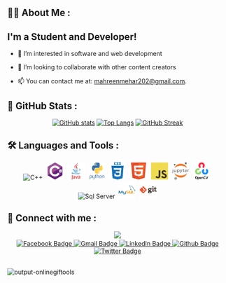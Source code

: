 ## :woman_technologist: About Me :
<h2> I'm a Student and Developer! </h2>

- 👀 I’m interested in software and web development

- 👯 I’m looking to collaborate with other content creators

- 📫 You can contact me at: mahreenmehar202@gmail.com.

<!-----------------------------------------stats portion -->
## :calendar: GitHub Stats :
<div align="center">

[![GitHub stats](https://github-readme-stats.vercel.app/api?username=Mahreen-Asama&theme=algolia&show_icons=true&count_private=true&include_all_commits=true&show_owner=true)](https://github.com/Mahreen-Asama)
    [![Top Langs](https://github-readme-stats.vercel.app/api/top-langs/?username=Mahreen-Asama&langs_count=10&layout=compact&theme=algolia&align=center&card_width=250&custom_title=Languages)](https://github.com/Mahreen-Asama/github-readme-stats)
   [![GitHub Streak](http://github-readme-streak-stats.herokuapp.com?user=Mahreen-Asama&theme=algolia)](https://github.com/Mahreen-Asama)
 
   </div>
   
<!----------------------------------------- languaes portion -->
## :hammer_and_wrench: Languages and Tools :
<div align="center">
  <img src="https://www.freeiconspng.com/thumbs/c-logo-icon/c--logo-icon-0.png" title="C++" alt="C++" width="40" height="40" target=""/>&nbsp;
  <img src="https://github.com/devicons/devicon/blob/master/icons/csharp/csharp-original.svg" title="CSharp" alt="C#" width="40" height="40" target=""/>&nbsp;
  <img src="https://github.com/devicons/devicon/blob/master/icons/java/java-original-wordmark.svg" title="Java" alt="Java" width="40" height="40"/>&nbsp;
  <img src="https://github.com/devicons/devicon/blob/master/icons/python/python-original-wordmark.svg" title="JavaScript" alt="JavaScript" width="40" height="40"/>&nbsp;
  <img src="https://github.com/devicons/devicon/blob/master/icons/css3/css3-plain-wordmark.svg"  title="CSS3" alt="CSS" width="40" height="40"/>&nbsp;
  <img src="https://github.com/devicons/devicon/blob/master/icons/html5/html5-original.svg" title="HTML5" alt="HTML" width="40" height="40"/>&nbsp;
  <img src="https://github.com/devicons/devicon/blob/master/icons/javascript/javascript-original.svg" title="JavaScript" alt="JavaScript" width="40" height="40"/>&nbsp;
  <img src="https://github.com/devicons/devicon/blob/master/icons/jupyter/jupyter-original-wordmark.svg" title="HTML5" alt="HTML" width="40" height="40"/>&nbsp;  
  <img src="https://github.com/devicons/devicon/blob/master/icons/opencv/opencv-original-wordmark.svg" title="JavaScript" alt="JavaScript" width="40" height="40"/>&nbsp;
  <img src="https://res.cloudinary.com/apideck/image/upload/v1579199802/catalog/microsoft-sql-server/icon128x128.png" title="sqlServer" alt="Sql Server" width="40" height="40"/>&nbsp;
  <img src="https://github.com/devicons/devicon/blob/master/icons/mysql/mysql-original-wordmark.svg" title="MySQL" alt="MySQL" width="40" height="40"/>&nbsp;
  <img src="https://github.com/devicons/devicon/blob/master/icons/git/git-original-wordmark.svg" title="Git" alt="Git" width="40" height="40"/>
</div>

<!----------------------------------------- contact portion -->
## :handshake: Connect with me :
<div id="header" align="center">
  <img src="https://media.giphy.com/media/M9gbBd9nbDrOTu1Mqx/giphy.gif" width="100"/>
  <div id="badges">
    <a href="https://www.facebook.com/arhammian.arhammian.9/">
    <img src="https://img.shields.io/badge/Facebook-3b5998?style=for-the-badge&logo=facebook&logoColor=white" alt="Facebook Badge"/>
  </a>
    </a>
    <a href="mailto:mahreenmehar202@gmail.com">
    <img src="https://img.shields.io/badge/Gmail-EA4335?logo=gmail&logoColor=white&style=for-the-badge" alt="Gmail Badge"/>
  </a>
  <a href="https://www.linkedin.com/in/mahreen-asama-2996971b9">
    <img src="https://img.shields.io/badge/LinkedIn-0e76a8?style=for-the-badge&logo=linkedin&logoColor=white" alt="LinkedIn Badge"/>
  </a>
  <a href="https://github.com/Mahreen-Asama">
    <img src="https://img.shields.io/badge/Github-171515?logo=github&logoColor=white&style=for-the-badge&color=black" alt="Github Badge"/>
  </a>
  <a href="https://twitter.com/AsamaMahreen">
    <img src="https://img.shields.io/badge/Twitter-00acee?style=for-the-badge&logo=twitter&logoColor=white" alt="Twitter Badge"/>
  </a>
  </div>
<img src="https://komarev.com/ghpvc/?username=Mahreen-Asama&style=flat-square&color=blue" alt=""/>
</div>

<!----------------------------------------- Thanks portion -->
![output-onlinegiftools](https://user-images.githubusercontent.com/79749919/161492159-e99e3dc0-032e-4e14-9fd1-519dc05c84f0.gif)


<!---
Mahreen-Asama/Mahreen-Asama is a ✨ special ✨ repository because its `README.md` (this file) appears on your GitHub profile.
You can click the Preview link to take a look at your changes.
--->
